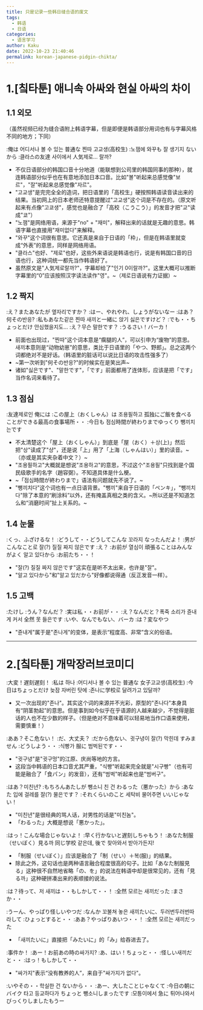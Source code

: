 ```yaml
---
title: 只是记录一些韩日缝合语的废文
tags:
  - 韩语
  - 日语
categories:
  - 语言学习
author: Kaku
date: 2022-10-23 21:40:46
permalink: korean-japanese-pidgin-chikta/
---
```


# 1.[칰타툰] 애니속 아싸와 현실 아싸의 차이

<lite-youtube videoid="nwHMbvV7Aes"></lite-youtube>

<!--more-->

## 1.1 외모

（虽然视频已经为缝合语附上韩语字幕，但是即便是韩语部分用词也有与字幕风格不同的地方；下同）

:俺は 어디서나 볼 수 있는 普通な 찐따 고교생(高校生)
:노잼에 와꾸も 잘 생기지 ないから
:클라스の友達 사이에서 人気제로... 랄까?

- 不仅日语部分的韩国口音十分地道（能联想到公司里的韩国同事的那种），就连韩语部分似乎也在有意地添加日本口音。比如"볼"听起来总感觉像"보르"，"잘"听起来总感觉像"자르"。
- "고교생"是完完全全的造词，把日语里的「高校生」硬按照韩语读音读出来的结果。当初网上的日本老师还特意提醒过"고교생"这个词是不存在的。（原文听起来有点像"고쿄생"，感觉也是融合了「高校（こうこう）」的发音才把"교"读成"쿄"）
- "노잼"是网络用语，来源于"no" + "재미"，解释出来的话就是无趣的意思。韩语字幕也直接用"재미없다"来解释。
- "와꾸"这个词很有意思。它还真是来自于日语的「枠」，但是在韩语里就变成“外表”的意思，同样是网络用语。
- "클라스"也好、"제로"也好，这些外来语说是韩语也行，说是有韩国口音的日语也行，这种词统一都先当作韩语好了。
- 虽然原文是"人気제로랄까?"，字幕却给了"인기 0이랄까?"。这里大概可以推断字幕里的“0”应该按照汉字读法读作"영"。~（제로日语说有力证据）~

## 1.2 짝지

:え？またあなたが 옆자리ですか？
:はー、やれやれ、しょうがないなー
:はあ？何その반응?
:私もあなた같은 찐따 새끼と一緒に 앉기 싫은ですけど？
:でも・・ちょっとだけ 안심했을지도...
:え？무슨 말한です？
:うるさい！バーカ！

- 前面也出现过，"찐따"这个词本意是“瘸腿的人”，可以引申为“废物”的意思。새끼本意则是“动物幼崽”的意思，类比于日语里的「やつ、野郎」。总之这两个词都绝对不是好话。（韩语里的脏话可以说比日语的攻击性强多了）
- ~第一次听到"何その반응?"的时候实在是笑出声~
- 诸如"싫은です"、"말한です"，「です」前面都用了连体形，应该是把「です」当作名词来看待了。

## 1.3 점심

:友達제로인 俺には
:この屋上（おくしゃん）は 조용필하고 孤独にご飯を食べることができる最高の食事場所・・
:今日も 점심時間が終わりまでゆっくり 뺑끼치는です

- 不太清楚这个「屋上（おくしゃん）」到底是「屋（おく）＋상(上)」然后把"상"读成了"샹"，还是说「上」用了「上海（しゃんはい）」里的读音。~（亦或是其实夹杂着中文？）~
- "조용필하고"大概就是想说"조용하고"的意思，不过这个"조용필"只找到是个国民级歌手的名字（趙容弼）。不知道具体是什么梗。
- ~「점심時間が終わりまで」语法有问题就先不说了。~
- "뺑끼치다"这个词也有一点日语背景。"뺑끼"来自于日语的「ペンキ」，"뺑끼치다"除了本意的“刷涂料”以外，还有掩盖真相之类的含义。~所以还是不知道怎么和“消磨时间”扯上关系的。~

## 1.4 눈물

:くっ、ふざけるな！
:どうして・・どうしてこんな 꼬라지 なったんだよ！
:男がこんなこと로 잘(?) 질질 짜지 않은です
:え？
:お前が 열심이 頑張ることはみんながよく 알고 있다から
:お前たち・・！

- "잘(?) 질질 짜지 않은です"这实在是听不太出来，也许是"잘"。
- "알고 있다から"和"알고 있だから"好像都说得通（反正发音一样）。

## 1.5 고백

:たけし
:うん？なんだ？
:実は私・・お前が・・
:え？なんだと？폭죽 소리가 쥰내게 커서 全然 못 들은です
:いや、なんでもない、バーカ
:は？変なやつ

- "쥰내게"属于是"존나게"的变体，是表示“程度高、非常”含义的俗语。

---

# 2.[칰타툰] 개막장러브코미디

<lite-youtube videoid="7d2ERFsm22M"></lite-youtube>

:大変！遅刻遅刻！
:私は 하나
:어디서나 볼 수 있는 普通な 女子고교생(高校生)
:今日はちょっとだけ 늦잠 자버린 탓에
:존나に学校로 달려가고 있달까?

- 又一次出现的"존나"。其实这个词的来源并不光彩，原型的"존나다"本身具有“阴茎勃起”的意思。但是事到如今似乎在乎语源的人越来越少，不觉得是脏话的人也不在少数的样子。（但是绝对不意味着可以轻易地当作口语来使用，需要慎重！）

:ああ？そこ危ない！
:だ、大丈夫？
:だから危ない、귓구녕이 잘(?) 막힌데 すみません
:どうしよう・・
:식빵가 服に 범벅된です・・

- "귓구녕"是"귓구멍"的江原、庆尚等地的方言。
- 这段当中韩语的日本口音尤其严重，"식빵"听起来完全就是"시구빵"（也有可能是融合了「食パン」的发音），还有"범벅"听起来也是"범버구"。

:はあ？미친년?
:もちろんあたしが 뺑소니 친 건 わるった（悪かった）から
:あなた 입에 걸레를 잘(?) 물은です？
:それくらいのこと 세탁비 물어주면 いいじゃない！

- "미친년"是很经典的骂人话，对男性的话是"미친놈"。
- 「わるった」大概是想说「悪かった」。

:はっ！こんな場合じゃないよ！
:早く行かないと遅刻しちゃもう！
:あなた制服（せいぼく）見る까 同じ学校 같은데, 後で 찾아와서 받아가든지!

- 「制服（せいぼく）」应该是融合了「制（せい）＋복(服)」的结果。
- 除此之外，这句话也是两种语言融合程度很高的句子。比如「あなた制服見る」这种很不自然地省略「の、を」的说法在韩语中却是很常见的，还有「見る까」这种硬拼凑出来的表顺接的说法。

:は？待って、저 새끼は・・もしかして・・！
:全然 모르는 새끼だった
:まさか・・

:うーん、やっぱり怪しいやつだ
:なんか 꼬불쳐 놓은 새끼たいに、두러번두러번따라して
:ひょっとすると・・
:ああ？やっぱりあいつ・・！
:全然 모르는 새끼だった

- 「새끼たいに」直接把「みたいに」的「み」给吞进去了。

:事件か！
:あー！お前あの時の싸가지?
:あ、はい！ちょっと・・
:怪しい새끼だと・・
:はっ！もしかして・・

- "싸가지"表示“没有教养的人”，来自于"싸가지가 없다"。

:いやその・・학실한 건 ないから・・
:あー、大したことじゃなくて
:今日の朝にバイク 타고 등교하다가 ちょっと 뺑소니しまったです
:모틍이에서 急に 튀어나와서 びっくりしましたもうー
